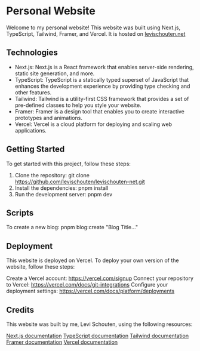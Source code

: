# Personal Website

Welcome to my personal website! This website was built using Next.js, TypeScript, Tailwind, Framer, and Vercel. It is hosted on [levischouten.net](https://levischouten.net/)

## Technologies

- Next.js: Next.js is a React framework that enables server-side rendering, static site generation, and more.
- TypeScript: TypeScript is a statically typed superset of JavaScript that enhances the development experience by providing type checking and other features.
- Tailwind: Tailwind is a utility-first CSS framework that provides a set of pre-defined classes to help you style your website.
- Framer: Framer is a design tool that enables you to create interactive prototypes and animations.
- Vercel: Vercel is a cloud platform for deploying and scaling web applications.

## Getting Started

To get started with this project, follow these steps:

1. Clone the repository: git clone https://github.com/levischouten/levischouten-net.git
2. Install the dependencies: pnpm install
3. Run the development server: pnpm dev

## Scripts

To create a new blog: pnpm blog:create "Blog Title..."

## Deployment

This website is deployed on Vercel. To deploy your own version of the website, follow these steps:

Create a Vercel account: https://vercel.com/signup
Connect your repository to Vercel: https://vercel.com/docs/git-integrations
Configure your deployment settings: https://vercel.com/docs/platform/deployments

## Credits

This website was built by me, Levi Schouten, using the following resources:

[Next.js documentation](https://nextjs.org/docs)
[TypeScript documentation](https://www.typescriptlang.org/)
[Tailwind documentation](https://tailwindcss.com/)
[Framer documentation](https://www.framer.com/motion/)
[Vercel documentation](https://vercel.com/)
